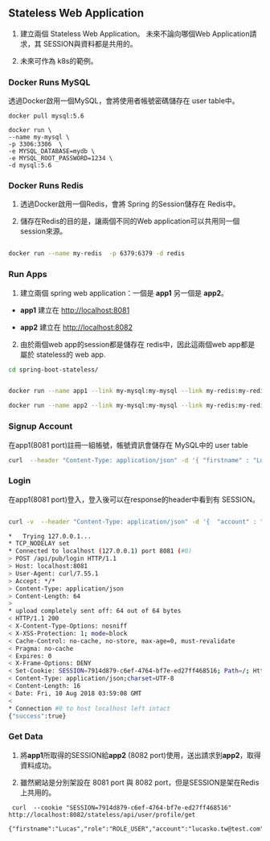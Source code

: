 ## Stateless Web Application

1. 建立兩個 Stateless Web Application。
未來不論向哪個Web Application請求，其 SESSION與資料都是共用的。

2. 未來可作為 k8s的範例。

### Docker Runs MySQL
透過Docker啟用一個MySQL，會將使用者帳號密碼儲存在 user table中。

```docker
docker pull mysql:5.6

docker run \
--name my-mysql \
-p 3306:3306  \
-e MYSQL_DATABASE=mydb \
-e MYSQL_ROOT_PASSWORD=1234 \
-d mysql:5.6 
```


### Docker Runs Redis
1. 透過Docker啟用一個Redis，會將 Spring 的Session儲存在 Redis中。

2. 儲存在Redis的目的是，讓兩個不同的Web application可以共用同一個session來源。

```sh

docker run --name my-redis  -p 6379:6379 -d redis

```


### Run Apps
1. 建立兩個 spring web application：一個是 **app1** 另一個是 **app2**。

 * **app1** 建立在 [http://localhost:8081](http://localhost:8081)

 * **app2** 建立在 [http://localhost:8082](http://localhost:8082)

2. 由於兩個web app的session都是儲存在 redis中，因此這兩個web app都是屬於 stateless的 web app.

```sh
cd spring-boot-stateless/


docker run --name app1 --link my-mysql:my-mysql --link my-redis:my-redis -it -v ~/.m2:/root/.m2  -v $PWD:/opt -p8081:8080 -d lucasko/springboot

docker run --name app2 --link my-mysql:my-mysql --link my-redis:my-redis -it -v ~/.m2:/root/.m2  -v $PWD:/opt -p8082:8080 -d lucasko/springboot
```



### Signup Account
在app1(8081 port)註冊一組帳號，帳號資訊會儲存在 MySQL中的 user table

```sh
curl  --header "Content-Type: application/json" -d '{ "firstname" : "Lucas",  "lastname" : "Ko",  "account" : "lucasko.tw@test.com" , "password" : "123456789"}' http://localhost:8081/stateless/api/pub/signup
```


### Login

在app1(8081 port)登入，登入後可以在response的header中看到有 SESSION。

```sh

curl -v  --header "Content-Type: application/json" -d '{  "account" : "lucasko.tw@test.com" , "password" : "123456789"}' http://localhost:8081/stateless/api/pub/login

*   Trying 127.0.0.1...
* TCP_NODELAY set
* Connected to localhost (127.0.0.1) port 8081 (#0)
> POST /api/pub/login HTTP/1.1
> Host: localhost:8081
> User-Agent: curl/7.55.1
> Accept: */*
> Content-Type: application/json
> Content-Length: 64
> 
* upload completely sent off: 64 out of 64 bytes
< HTTP/1.1 200 
< X-Content-Type-Options: nosniff
< X-XSS-Protection: 1; mode=block
< Cache-Control: no-cache, no-store, max-age=0, must-revalidate
< Pragma: no-cache
< Expires: 0
< X-Frame-Options: DENY
< Set-Cookie: SESSION=7914d879-c6ef-4764-bf7e-ed27ff468516; Path=/; HttpOnly
< Content-Type: application/json;charset=UTF-8
< Content-Length: 16
< Date: Fri, 10 Aug 2018 03:59:08 GMT
< 
* Connection #0 to host localhost left intact
{"success":true}
```



### Get Data
1. 將**app1**所取得的SESSION給**app2** (8082 port)使用，送出請求到**app2**，取得資料成功。

2. 雖然網站是分別架設在 8081 port 與 8082 port，但是SESSION是架在Redis上共用的。

```
 curl  --cookie "SESSION=7914d879-c6ef-4764-bf7e-ed27ff468516"   http://localhost:8082/stateless/api/user/profile/get
 
{"firstname":"Lucas","role":"ROLE_USER","account":"lucasko.tw@test.com","lastname":"Ko"}
```

